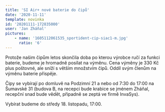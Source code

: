 ```yaml
---
title: 'SI Air+ nové baterie do čipů'
date: '2020-11-11'
template: novinka
id: '20201111-172835000'
user: 'Jan Zháňal'
pictures:
    - name: '1605112061535_sportident-cip-siac1-m.jpg'
      ratio: '6'
---
```

Protože našim čipům letos skončila doba po kterou výrobce ručí za funkci baterie, budeme je hromadně posílat na výměnu. Cena výměny je 330 Kč plus poštovné, ale sníží s větším množstvím čipů. Oddíl svým členům na výměnu baterie přispěje.

Čipy se vybírají po domluvě na Podzimní 21 a nebo od 7:30 do 17:00 na Šumavské 31 (budova B, na recepci bude krabice se jménem Zháňal, recepční snad bude vědět, připadně se zeptá ve firmě InvaSys).

Vybírat budeme do středy 18. listopadu, 17:00.
